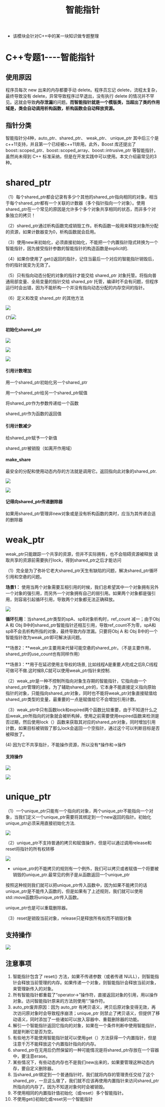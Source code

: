 ﻿---
layout: post
title:  "智能指针"
data: 星期二, 11. 二月 2020 02:48下午 
categories: C++
tags: 专题
---
* 该模块会针对C++中的某一块知识做专题整理

# C++专题1----智能指针

## 使用原因
程序员每次 new 出来的内存都要手动 delete。程序员忘记 delete，流程太复杂，最终导致没有 delete，异常导致程序过早退出，没有执行 delete 的情况并不罕见。这就会导致**内存泄漏**的问题。**而智能指针就是一个模版类，当超出了类的作用域是，类会自动调用析构函数，析构函数会自动释放资源。**

## 指针分类
智能指针分4种，auto_ptr、shared_ptr、 weak_ptr、 unique_ptr 其中后三个是c++11支持，并且第一个已经被c++11弃用。此外，Boost 库还提出了 boost::scoped_ptr、boost::scoped_array、boost::intrusive_ptr 等智能指针，虽然尚未得到 C++ 标准采纳，但是在开发实践中可以使用。本文介绍最常见的3种。

# shared_ptr

（1）每个shared_ptr都会记录有多少个其他的shared_ptr指向相同的对象，相当于每个shared_ptr都有一个关联的计数器（多个指针指向一个对象）。使用shared_ptr在一个常见的原因是允许多个多个对象共享相同的状态，而非多个对象独立的拷贝！

 （2）shared_ptr通过析构函数完成销毁工作。析构函数一般用来释放对象所分配的资源，如果计数器变为0，析构函数就会启用。

（3）使用new来初始化，必须直接初始化，不能把一个内置指针隐式转换为一个智能指针，因为接受指针参数的智能指针的构造函数是explicit的.

（4）如果你使用了.get()返回的指针，记住当最后一个对应的智能指针销毁后，你的指针就变为无效了。

（5）只有指向动态分配的对象的指针才能交给 shared_ptr 对象托管。将指向普通局部变量、全局变量的指针交给 shared_ptr 托管，编译时不会有问题，但程序运行时会出错，因为不能析构一个并没有指向动态分配的内存空间的指针。

（6）定义和改变 shared_ptr 的其他方法

>
![](https://github.com/LLLibra/LLLibra.github.io/raw/master/_posts/imgs/20200211-175223.png)



(7)![](https://github.com/LLLibra/LLLibra.github.io/raw/master/_posts/imgs/20200314-101645.png)

#### 初始化shared_ptr

![](https://github.com/LLLibra/LLLibra.github.io/raw/master/_posts/imgs/20200211-175301.png)

![](https://github.com/LLLibra/LLLibra.github.io/raw/master/_posts/imgs/20200314-102532.png)

![](https://github.com/LLLibra/LLLibra.github.io/raw/master/_posts/imgs/20200314-102918.png)

#### 引用计数增加
用一个shared_ptr初始化另一个shared_ptr

用一个shared_ptr给另一个shared_ptr赋值

将shared_ptr作为参数传递给一个函数

shared_ptr作为函数的返回值

#### 引用计数减少
给shared_ptr赋予一个新值

shared_ptr被销毁（如离开作用域）

#### make_share
最安全的分配和使用动态内存的方法就是调用它。返回指向此对象的shared_ptr.

![](https://github.com/LLLibra/LLLibra.github.io/raw/master/_posts/imgs/20200314-094424.png)

![](https://github.com/LLLibra/LLLibra.github.io/raw/master/_posts/imgs/20200314-094428.png)

#### 记得向shared_ptr传递删除器

如果用shared_ptr管理非new对象或是没有析构函数的类时，应当为其传递合适的删除器

#  weak_ptr
>
weak_ptr只能跟踪一个共享的资源，但并不实际拥有，也不会阻碍资源被释放
读取共享的资源前需要执行lock，得到shared_ptr之后才能访问

（1）完全是为了弥补它老大shared_ptr天生有缺陷的问题，解决shared_ptr循环引用和空悬的问题。

**场景1：** 使用当两个对象需要互相引用的时候，我们总希望其中一个对象拥有另外一个对象的强引用，而另外一个对象拥有自己的弱引用。如果两个对象都是强引用，则容易引起循环引用，导致两个对象都无法正确释放。

![](https://github.com/LLLibra/LLLibra.github.io/raw/master/_posts/imgs/20200211-173205.png)

>
**循环引用**：当shared_ptr类型的spA、spB对象析构时，ref_count 减一；由于Obj A 和 Obj B中的shared_ptr智能指针还相互引用，导致ref_count不为零，spA和spB不会去析构所指的对象，最终导致内存泄漏。只要将Obj A 和 Obj B中的一个智能指针改为weak_ptr即可解决该问题。

**场景2：**weak_ptr主要用来代替可能空悬的shared_ptr。（不是主要作用，shared_ptr的use_count也有同样作用）

**场景3：**用于在延迟使用主导权的场景, 比如线程A是重要,A完成之后B,C线程可做可不做.这时候B,C就可以使用weak_ptr指针来控制.


>

（2）weak_ptr是一种不控制所指向对象生存期的智能指针，它指向由一个shared_ptr管理的对象，为了辅助shared_ptr的，它本身不能直接定义指向原始指针的对象，只能指向shared_ptr对象，同时也不能将weak_ptr对象直接赋值给shared_ptr类型的变量，最重要的一点是赋值给它不会增加引用计数。

（3）weak_ptr中只有函数lock和expired两个函数比较重要，由于不知道什么之后weak_ptr所指向的对象就会被析构掉，使用之前需要使用expired函数来检测是否过期，然后使用lock（）函数来获取其对应的shared_ptr对象，同时增加引用计数，如果目标被销毁了那么lock会返回一个空指针，通过这个可以判断目标是否被释放了。

(4)  因为它不共享指针，不能操作资源，所以没有*操作和->操作

#### 支持操作

![](https://github.com/LLLibra/LLLibra.github.io/raw/master/_posts/imgs/20200211-175656.png)

![](https://github.com/LLLibra/LLLibra.github.io/raw/master/_posts/imgs/20200314-102144.png)

# unique_ptr

（1）一个unique_ptr只能有一个指向的对象，两个unique_ptr不能指向一个对象，当我们定义一个unique_ptr需要将其绑定到一个new返回的指针。初始化unique_ptr必须采用直接初始化方法.

![](https://github.com/LLLibra/LLLibra.github.io/raw/master/_posts/imgs/20200211-150152.png)

（2）unique_ptr不支持普通的拷贝和赋值操作，但是可以通过调用release和reset将指针的所有权转移

![](https://github.com/LLLibra/LLLibra.github.io/raw/master/_posts/imgs/20200211-150232.png)

* unique_ptr的不能拷贝的规则有一个例外，我们可以拷贝或者赋值一个将要被销毁的unique_ptr.最常见的例子是从函数返回一个unique_ptr
>
按照这种规则我们就可以把unique_ptr传入函数中，因为如果不能拷贝的话unique_ptr是不能传入函数的，但是如果有了上述规则，我们就可以使用std::move函数将unique_ptr传入函数。

 unique_ptr也是可以重载删除器。
 
 （3）reset是销毁当前对象，release只是释放所有权而不销毁对象

## 支持操作

![](https://github.com/LLLibra/LLLibra.github.io/raw/master/_posts/imgs/20200211-175724.png)




## 注意事项
1. 智能指针包含了 reset() 方法，如果不传递参数（或者传递 NULL），则智能指针会释放当前管理的内存。如果传递一个对象，则智能指针会释放当前对象，来管理新传入的对象。
2. 所有智能指针都重载了“operator->”操作符，直接返回对象的引用，用以操作对象。访问智能指针原来的方法则使用“.”操作符。
3. auto_ptr废弃原因：因为 auto_ptr 有拷贝语义，拷贝后原对象变得无效，再次访问原对象时会导致程序崩溃；unique_ptr 则禁止了拷贝语义，但提供了移动语义，同时添加了一些诸如可以放入容器中、重载删除器的功能。
4. 解引一个智能指针返回它指向的对象，如果在一个条件判断中使用智能指针，就是判断它是否为空。
5. 有些地方不能使用智能指针就可以使用get（）方法获得一个内置指针，但是注意千万不能释放这个内置指针指向的内存。
6. shared_ptr在无用后仍然保留的一种可能情况是将shared_ptr存放在一个容器中，要注意erase。
7. 某些情况下，有些动态内存也不是我们new出来的，如果要管理这种动态内存，要自定义删除器。
8. 当shared_ptr绑定到一个普通指针时，我们就将内存的管理责任交给了这个shared_ptr，一旦这么做了，我们就不应该再使用内置指针来访问shared_ptr所指向的内存了。因为不知道对象何时会被销毁。
9. 不使用相同的内置指针值初始化（或reset）多个智能指针。
10. 不使用get()初始化或reset另一个智能指针


